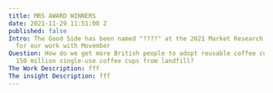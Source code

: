 ```yaml
---
title: MRS AWARD WINNERS
date: 2021-11-29 11:51:00 Z
published: false
Intro: The Good Side has been named "????" at the 2021 Market Research Society Awards
  for our work with Movember
Question: How do we get more British people to adopt reusable coffee cups, and save
  150 million single-use coffee cups from landfill?
The Work Description: fff
The insight Description: fff
---
```


